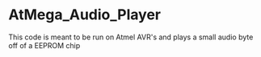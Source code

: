 # AtMega_Audio_Player
This code is meant to be run on Atmel AVR's and plays a small audio byte off of a EEPROM chip
